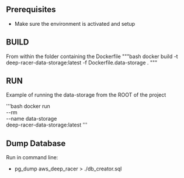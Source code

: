 ## Prerequisites

- Make sure the environment is activated and setup

## BUILD

From within the folder containing the Dockerfile
"""bash
    docker build -t deep-racer-data-storage:latest -f Dockerfile.data-storage .
"""


## RUN
Example of running the data-storage from the ROOT of the project

'''bash
    docker run \
    --rm \
    --name data-storage \
    deep-racer-data-storage:latest
''' 

## Dump Database 

Run in command line:
- pg_dump aws_deep_racer > ./db_creator.sql